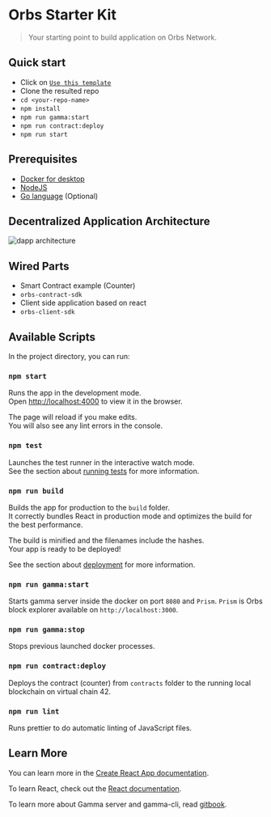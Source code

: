 # Orbs Starter Kit
> Your starting point to build application on Orbs Network.

## Quick start
* Click on [`Use this template`](https://github.com/orbs-network/orbs-starter-kit/generate)
* Clone the resulted repo
* `cd <your-repo-name>`
* `npm install`
* `npm run gamma:start`
* `npm run contract:deploy`
* `npm run start`

## Prerequisites
* [Docker for desktop](https://www.docker.com/products/docker-desktop)
* [NodeJS](https://nodejs.org/en/)
* [Go language](https://golang.org/doc/install) (Optional)

## Decentralized Application Architecture
![dapp architecture](https://static.wixstatic.com/media/13b3a9_ff49d3ebf639421eb853c75945e0461a~mv2_d_2450_1342_s_2.png)

## Wired Parts
* Smart Contract example (Counter)
* `orbs-contract-sdk`
* Client side application based on react
* `orbs-client-sdk`


## Available Scripts

In the project directory, you can run:

### `npm start`

Runs the app in the development mode.<br>
Open [http://localhost:4000](http://localhost:4000) to view it in the browser.

The page will reload if you make edits.<br>
You will also see any lint errors in the console.

### `npm test`

Launches the test runner in the interactive watch mode.<br>
See the section about [running tests](https://facebook.github.io/create-react-app/docs/running-tests) for more information.

### `npm run build`

Builds the app for production to the `build` folder.<br>
It correctly bundles React in production mode and optimizes the build for the best performance.

The build is minified and the filenames include the hashes.<br>
Your app is ready to be deployed!

See the section about [deployment](https://facebook.github.io/create-react-app/docs/deployment) for more information.

### `npm run gamma:start`

Starts gamma server inside the docker on port `8080` and `Prism`. `Prism` is Orbs block explorer available on `http://localhost:3000`.

### `npm run gamma:stop`

Stops previous launched docker processes.

### `npm run contract:deploy`

Deploys the contract (counter) from `contracts` folder to the running local blockchain on virtual chain 42.

### `npm run lint`

Runs prettier to do automatic linting of JavaScript files.

## Learn More

You can learn more in the [Create React App documentation](https://facebook.github.io/create-react-app/docs/getting-started).

To learn React, check out the [React documentation](https://reactjs.org/).

To learn more about Gamma server and gamma-cli, read [gitbook](https://orbs.gitbook.io/contract-sdk).

